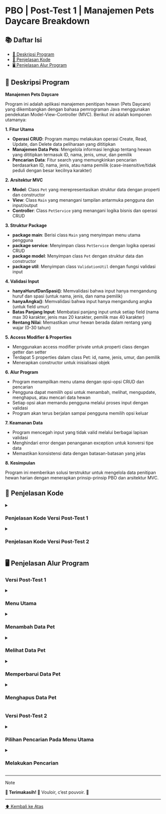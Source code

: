 <a name="top"></a>
    
# PBO | Post-Test 1 | Manajemen Pets Daycare Breakdown

## 📚 Daftar Isi
- [👥 Deskripsi Program](#-deskripsi-program)
- [📖 Penjelasan Kode](#-penjelasan-kode)
- [🖥️ Penjelasan Alur Program](#️-penjelasan-alur-program)

## 👥 Deskripsi Program
**Manajemen Pets Daycare**

Program ini adalah aplikasi manajemen penitipan hewan (Pets Daycare) yang dikembangkan dengan bahasa pemrograman Java menggunakan pendekatan Model-View-Controller (MVC). Berikut ini adalah komponen utamanya:

**1. Fitur Utama**

- **Operasi CRUD**: Program mampu melakukan operasi Create, Read, Update, dan Delete data peliharaan yang dititipkan
- **Manajemen Data Pets**: Mengelola informasi lengkap tentang hewan yang dititipkan termasuk ID, nama, jenis, umur, dan pemilik
- **Pencarian Data**: Fitur search yang memungkinkan pencarian berdasarkan ID, nama, jenis, atau nama pemilik (case-insensitive/tidak peduli dengan besar kecilnya karakter)
  
**2. Arsitektur MVC**

- **Model**: Class `Pet` yang merepresentasikan struktur data dengan properti dan constructor
- **View**: Class `Main` yang menangani tampilan antarmuka pengguna dan input/output
- **Controller**: Class `PetService` yang menangani logika bisnis dan operasi CRUD

**3. Struktur Package**

- **package main**: Berisi class `Main` yang menyimpan menu utama pengguna
- **package service**: Menyimpan class `PetService` dengan logika operasi CRUD
- **package model**: Menyimpan class `Pet` dengan struktur data dan constructor
- **package util**: Menyimpan class `ValidationUtil` dengan fungsi validasi input

**4. Validasi Input**

- **hanyaHurufDanSpasi()**: Memvalidasi bahwa input hanya mengandung huruf dan spasi (untuk nama, jenis, dan nama pemilik)
- **hanyaAngka()**: Memvalidasi bahwa input hanya mengandung angka (untuk field umur)
- **Batas Panjang Input**: Membatasi panjang input untuk setiap field (nama max 30 karakter, jenis max 20 karakter, pemilik max 40 karakter)
- **Rentang Nilai**: Memastikan umur hewan berada dalam rentang yang wajar (0-30 tahun)

**5. Access Modifier & Properties**

- Menggunakan access modifier private untuk properti class dengan getter dan setter
- Terdapat 5 properties dalam class Pet: id, name, jenis, umur, dan pemilik
- Menerapkan constructor untuk inisialisasi objek

**6. Alur Program**

- Program menampilkan menu utama dengan opsi-opsi CRUD dan pencarian
- Pengguna dapat memilih opsi untuk menambah, melihat, mengupdate, menghapus, atau mencari data hewan
- Setiap opsi akan memandu pengguna melalui proses input dengan validasi
- Program akan terus berjalan sampai pengguna memilih opsi keluar

**7. Keamanan Data**

- Program mencegah input yang tidak valid melalui berbagai lapisan validasi
- Menghindari error dengan penanganan exception untuk konversi tipe data
- Memastikan konsistensi data dengan batasan-batasan yang jelas

**8. Kesimpulan**

Program ini memberikan solusi terstruktur untuk mengelola data penitipan hewan harian dengan menerapkan prinsip-prinsip PBO dan arsitektur MVC.

## 📖 Penjelasan Kode

<details>
  <summary><h3>Penjelasan Kode Versi Post-Test 1</h3></summary>
  <a href="https://github.com/ariscandra/PBO-Post-Test-1">Lihat disini</a>
</details>

<details>
  <summary><h3>Penjelasan Kode Versi Post-Test 2</h3></summary>

  **1. Class Main**
```java
package main;

import model.Pet;
import service.PetService;
import util.ValidasiUtil;
import java.util.List;
import java.util.Scanner;

public class Main {
    public static void main(String[] args) {
        PetService petService = new PetService();
        Scanner scanner = new Scanner(System.in);
        int pilihan;

        do {
            System.out.println("""
                       _____     _              _       
                      |  __ \\   | |            (_)      
                      | |__) |__| |_ ___  _ __  _  __ _ 
                      |  ___/ _ \\ __/ _ \\| '_ \\| |/ _` |
                      | |  |  __/ || (_) | |_) | | (_| |
                      |_|   \\___|\\__\\___/| .__/|_|\\__,_|
                                         | |            
                                         |_|            
                    """);

            System.out.println("\n=== Haloooo Admin Aris, Good to see you back! Moga sehat selalu! ===");
            System.out.println("\n+==== Petopia Pets Daycare ====+");
            System.out.println("| [1] Tambah Data Pets         |");
            System.out.println("| [2] Lihat Semua Data Pets    |");
            System.out.println("| [3] Update Data Pets         |");
            System.out.println("| [4] Hapus Data Pets          |");
            System.out.println("| [5] Cari Data Pets           |");
            System.out.println("| [0] Keluar                   |");
            System.out.println("+==============================+");
            System.out.print("Pilih menu (0-5): ");

            pilihan = scanner.nextInt();
            scanner.nextLine();

            switch (pilihan) {
                case 1 -> tambahPet(scanner, petService);
                case 2 -> lihatSemuaPets(petService);
                case 3 -> updatePet(scanner, petService);
                case 4 -> hapusPet(scanner, petService);
                case 5 -> cariPet(scanner, petService);
                case 0 -> System.out.println("Program selesai. See you soon Mimin!");
                default -> System.out.println("Pilihan tidak valid, min! Silakan pilih 0-5.");
            }
        } while (pilihan != 0);

        scanner.close();
    }

    private static void tambahPet(Scanner scanner, PetService petService) {
        System.out.println("\n--- Tambah Data Pet ---");
        
        String name = validasiInput(scanner, "Nama pet: ", "nama", 30);
        String jenis = validasiInput(scanner, "Jenis pet: ", "jenis", 20);
        String umur = validasiUmur(scanner);
        String pemilik = validasiInput(scanner, "Nama Pemilik: ", "pemilik", 40);

        Pet newPet = new Pet(null, name, jenis, umur, pemilik);
        petService.tambahPet(newPet);
        System.out.println(newPet.getNama() + " berhasil ditambahkan dengan ID: " + newPet.getId());
    }

    private static void lihatSemuaPets(PetService petService) {
        System.out.println("\n--- Daftar Pets di Petopia ---");
        List<Pet> pets = petService.getDaftar();
        if (pets.isEmpty()) {
            System.out.println("Belum ada pets yang dititipkan :(\n");
        } else {
            System.out.println("ID | Nama | Jenis | Umur | Pemilik");
            System.out.println("------------------------------------");
            for (Pet pet : pets) {
                System.out.printf("%s | %s | %s | %s Tahun | %s\n",
                        pet.getId(), pet.getNama(), pet.getJenis(), pet.getUmur(), pet.getPemilik());
                System.out.println("------------------------------------");
            }
        }
    }

    private static void updatePet(Scanner scanner, PetService petService) {
        System.out.println("\n--- Update Data Pet ---");
        System.out.print("Masukkan ID pet yang akan diupdate: ");
        String id = scanner.nextLine();

        List<Pet> pets = petService.getDaftar();
        Pet petCocok = null;
        for (Pet pet : pets) {
            if (pet.getId().equals(id)) {
                petCocok = pet;
                break;
            }
        }

        if (petCocok == null) {
            System.out.println("Pet dengan ID " + id + " tidak ada, min!");
            return;
        }

        System.out.println("Data saat ini:");
        System.out.println("Nama: " + petCocok.getNama());
        System.out.println("Jenis: " + petCocok.getJenis());
        System.out.println("Umur: " + petCocok.getUmur());
        System.out.println("Pemilik: " + petCocok.getPemilik());

        System.out.println("\nMasukkan data pet yang baru:");
        String name = validasiInput(scanner, "Nama Baru: ", "nama", 30);
        String jenis = validasiInput(scanner, "Jenis Baru: ", "jenis", 20);
        String umur = validasiUmur(scanner);
        String pemilik = validasiInput(scanner, "Pemilik Baru: ", "pemilik", 40);

        Pet petBaru = new Pet(id, name, jenis, umur, pemilik);
        if (petService.updatePet(id, petBaru)) {
            System.out.println("Data pet berhasil diperbarui!");
        } else {
            System.out.println("Gagal memperbarui data pet!");
        }
    }

    private static void hapusPet(Scanner scanner, PetService petService) {
        System.out.println("\n--- Hapus Data Pet ---");
        System.out.print("Masukkan ID pet yang akan dihapus: ");
        String id = scanner.nextLine();

        if (petService.hapusPet(id)) {
            System.out.println("Pet dengan ID " + id + " berhasil dihapus!");
        } else {
            System.out.println("Pet dengan ID " + id + " tidak ada, min!");
        }
    }

    private static void cariPet(Scanner scanner, PetService petService) {
        System.out.println("\n--- Cari Data Pet ---");
        System.out.print("Masukkan keyword (ID/Nama/Jenis/Umur/Pemilik): ");
        String keyword = scanner.nextLine();

        List<Pet> hasil = petService.cariPet(keyword);
        if (hasil.isEmpty()) {
            System.out.println("Tidak ditemukan pet dengan kata kunci '" + keyword + "'");
        } else {
            System.out.println("Hasil pencarian:");
            System.out.println("ID | Nama | Jenis | Umur | Pemilik");
            System.out.println("------------------------------------");
            for (Pet pet : hasil) {
                System.out.printf("%s | %s | %s | %s Tahun | %s\n",
                        pet.getId(), pet.getNama(), pet.getJenis(), pet.getUmur(), pet.getPemilik());
                System.out.println("------------------------------------");
            }
        }
    }

    private static String validasiInput(Scanner scanner, String prompt, String field, int maxLength) {
        while (true) {
            System.out.print(prompt);
            String input = scanner.nextLine();
            
            if (input.length() > maxLength) {
                System.out.printf("Error: %s tidak boleh lebih dari %d karakter.\n", field, maxLength);
                continue;
            }
            
            if (ValidasiUtil.hanyaHurufDanSpasi(input)) {
                return input;
            } else {
                System.out.printf("Error: %s hanya boleh mengandung huruf dan spasi.\n", field);
            }
        }
    }

    private static String validasiUmur(Scanner scanner) {
        while (true) {
            System.out.print("Umur: ");
            String input = scanner.nextLine();
            
            if (input.length() > 2) {
                System.out.println("Error: Umur tidak boleh lebih dari 2 digit.");
                continue;
            }
            
            if (ValidasiUtil.hanyaAngka(input)) {
                try {
                    int umur = Integer.parseInt(input);
                    if (umur < 0 || umur > 30) {
                        System.out.println("Error: Umur harus antara 0 dan 30 tahun.");
                        continue;
                    }
                    return input;
                } catch (NumberFormatException e) {
                    System.out.println("Error: Format angka tidak valid.");
                }
            } else {
                System.out.println("Error: Umur hanya boleh mengandung angka.");
            }
        }
    }
}
```

<p align="justify">Sebagai titik jalannya program dan menangani antarmuka pengguna. Bagian-bagian penting lainnya:</p>

- Method main(): Menampilkan menu utama dan mengarahkan ke fungsi yang sesuai berdasarkan pilihan user
- Method tambahPet(): Menangani proses penambahan data pet dengan validasi input
- Method lihatSemuaPets(): Menampilkan semua data pets yang tersimpan
- Method updatePet(): Mengupdate data pet berdasarkan ID
- Method hapusPet(): Menghapus data pet berdasarkan ID
- Method cariPet(): Mencari data pet berdasarkan keyword (ID, nama, jenis, atau pemilik)
- Method validasiInput(): Memvalidasi input text (hanya huruf dan spasi)
- Method validasiUmur(): Memvalidasi input umur (hanya angka dan retang 0-30)
  
  **2. Class Pet**
```java
package model;

public class Pet {
    private String id;
    private String nama;
    private String jenis;
    private String umur;
    private String pemilik;

    public Pet(String id, String nama, String jenis, String umur, String pemilik) {
        this.id = id;
        this.nama = nama;
        this.jenis = jenis;
        this.umur = umur;
        this.pemilik = pemilik;
    }

    // Ini getter ama setter
    public String getId() { return id; }
    public void setId(String id) { this.id = id; }
    public String getNama() { return nama; }
    public void setNama(String nama) { this.nama = nama; }
    public String getJenis() { return jenis; }
    public void setJenis(String jenis) { this.jenis = jenis; }
    public String getUmur() { return umur; }
    public void setUmur(String umur) { this.umur = umur; }
    public String getPemilik() { return pemilik; }
    public void setPemilik(String pemilik) { this.pemilik = pemilik; }
}
```

<p align="justify">Sebagai model data untuk representasi objek pet. Bagian penting lainnya mencakup: </p>

- Atribut: id, nama, jenis, umur, pemilik (semua private)
- Constructor: Untuk inisialisasi objek Pet dengan semua atributnya
- Getter dan Setter: Method untuk mengakses dan mengubah nilai atribut (menerapkan encapsulation)

  **3. Class PetService**
```java
package service;

import model.Pet;
import java.util.ArrayList;
import java.util.List;

public class PetService {
    private ArrayList<Pet> pets = new ArrayList<>();
    private int hitungId = 1;

    // tambah
    public void tambahPet(Pet pet) {
        pet.setId(String.valueOf(hitungId++));
        pets.add(pet);
    }

    // daftar
    public List<Pet> getDaftar() {
        return pets;
    }

    // apdet
    public boolean updatePet(String id, Pet newPet) {
        for (Pet pet : pets) {
            if (pet.getId().equals(id)) {
                pet.setNama(newPet.getNama());
                pet.setJenis(newPet.getJenis());
                pet.setUmur(newPet.getUmur());
                pet.setPemilik(newPet.getPemilik());
                return true;
            }
        }
        return false;
    }

    // apus
    public boolean hapusPet(String id) {
        return pets.removeIf(pet -> pet.getId().equals(id));
    }

    // cari
    public List<Pet> cariPet(String keyword) {
        List<Pet> hasil = new ArrayList<>();
        for (Pet pet : pets) {
            if (pet.getId().toLowerCase().contains(keyword.toLowerCase()) ||
            	pet.getNama().toLowerCase().contains(keyword.toLowerCase()) ||
                pet.getJenis().toLowerCase().contains(keyword.toLowerCase()) ||
                pet.getPemilik().toLowerCase().contains(keyword.toLowerCase())) {
                hasil.add(pet);
            }
        }
        return hasil;
    }
}
```

<p align="justify">Menangani logika bisnis dan operasi CRUD. Bagian terpentingnya yaitu:</p>

- ArrayList<Pet> pets: Menyimpan koleksi data pets
- Method tambahPet(): Menambahkan pet baru dengan ID otomatis
- Method getDaftar(): Mengembalikan semua data pets
- Method updatePet(): Memperbarui data pet berdasarkan ID
- Method hapusPet(): Menghapus pet berdasarkan ID
- Method cariPet(): Mencari pet berdasarkan keyword di semua field

  **4. Class ValidasiUtil**
```java
package util;

import java.util.regex.Pattern;
import java.util.regex.Matcher;

public class ValidasiUtil {
    public static boolean hanyaHurufDanSpasi(String input) {
        Pattern pattern = Pattern.compile("^[a-zA-Z\\s]+$");
        Matcher matcher = pattern.matcher(input);
        return matcher.matches();
    }

    public static boolean hanyaAngka(String input) {
        Pattern pattern = Pattern.compile("^[0-9]+$");
        Matcher matcher = pattern.matcher(input);
        return matcher.matches();
    }
}
```

<p align="justify">Menyediakan fungsi untuk validasi input. Bagian pentingnya ialah sebagai berikut:</p>

- Method hanyaHurufDanSpasi(): Memvalidasi input hanya mengandung huruf dan spasi
- Method hanyaAngka(): Memvalidasi input hanya mengandung angka

  **5. Kesimpulan**
  
<p align="justify">Program ini menerapkan konsep MVC dengan jelas dimana:</p>

- Model (Pet) mengatur struktur data
- View (Main) menangani tampilan dan interaksi user
- Controller (PetService) mengatur logika bisnis dan manipulasi data
- Util (ValidasiUtil) menyediakan fungsi bantu untuk validasi
  
</details>

## 🖥️ Penjelasan Alur Program

### Versi Post-Test 1

<details>
<summary><h3>Menu Utama</h3></summary>

<div align="center">
  <img src="https://github.com/user-attachments/assets/160529b6-3faa-4619-a260-b163aa4f6c1e" alt="" width="500px">
</div>

<p align="justify">Gambar di atas merupakan tampilan menu utama program ketika pertama dijalankan.</p>

**1. Jika input tidak valid**
<div align="center">
  <img src="https://github.com/user-attachments/assets/f3498574-ac7e-4051-9a81-2c6808623bb8" alt="" width="500px">
</div>

<p align="justify">Jika pengguna menginput di luar daripada opsi (0-4) di menu utama, maka akan ada dialog teks seperti pada gambar di atas. Menu akan diulang, pengguna diminta untuk menginput lagi.</p>

**2. Jika opsi 0(Keluar) dipilih**
<div align="center">
  <img src="https://github.com/user-attachments/assets/17ec4145-6c43-4fd0-a33c-2ef6d7d46657" alt="" width="500px">
</div>

<p align="justify">Program akan berhenti berjalan jika pengguna menginput opsi untuk keluar (0). Menu akan berhenti berulang, program selesai.</p>

</details>

<details>
<summary><h3>Menambah Data Pet</h3></summary>

**1. Validasi input dan jika berupa selain huruf dan spasi**
<div align="center">
  <img src="https://github.com/user-attachments/assets/b80c4e30-3f77-4224-8042-927d36d062fb" alt="" width="500px">
</div>

<p align="justify">Jika pengguna mengisi field input nama pet, jenis, dan nama pemilik dengan angka. Maka, akan muncul dialog teks di atas. Pengguna diminta mengulang inputnya.</p>

**2. Validasi input dan jika lebih dari jumlah karakter yang ditentukan**
<div align="center">
  <img src="https://github.com/user-attachments/assets/0e9d08cc-c6d7-4a1b-90a5-4ec632b2fc40" alt="" width="500px">
</div>

<p align="justify">Jika pengguna mengisi field input nama pet dengan karakter lebih dari 30, jenis lebih dari 20, dan nama pemilik lebih dari 40 karakter. Maka, akan muncul dialog teks di atas. Pengguna diminta mengulang inputnya hingga validasi sukses.</p>

**3. Validasi input dan jika umur lebih dari 2 digit atau berupa selain angka**
<div align="center">
  <img src="https://github.com/user-attachments/assets/3042bf6c-fc79-41ad-b6d0-3c27d1fee06a" alt="" width="500px">
</div>

<p align="justify">Jika pengguna menginput lebih dari 3 digit angka atau memasukkan huruf pada field input umur. Maka, akan muncul dialog teks seperti pada gambar di atas.</p>

**4. Validasi input dan jika umur di luar rentang 0-30 tahun**
<div align="center">
  <img src="https://github.com/user-attachments/assets/dcd1329d-d8ca-4a34-9b85-ef5ca8b74d51" alt="" width="500px">
</div>

<p align="justify">Jika pengguna memasukkan umur pet di bawah 0 atau lebih dari 30 tahun, maka akan diminta input ulang.</p>

**5. Berhasil menambah data**
<div align="center">
  <img src="https://github.com/user-attachments/assets/4805e553-e2fa-4d30-9019-6c85aad5afa3" alt="" width="500px">
</div>

<p align="justify">Pada gambar di atas merupakan tampilan apabila proses penambahan data pet berhasil.</p>

</details>

<details>
<summary><h3>Melihat Data Pet</h3></summary>

**1. Jika data pet pada ArrayList masih kosong**
<div align="center">
  <img src="https://github.com/user-attachments/assets/bf990e63-b24d-4c18-82a5-d06b7f12f08e" alt="" width="500px">
</div>

<p align="justify">Akan muncul teks seperti pada gambar di atas jika ArrayList masih kosong.</p>

**2. Tampilan daftar pet jika memiliki data**
<div align="center">
  <img src="https://github.com/user-attachments/assets/dee21aad-ba92-4776-8112-85424dfece3e" alt="" width="500px">
</div>

</details>

<details>
<summary><h3>Memperbarui Data Pet</h3></summary>

**1. Validasi ID dan jika gagal**
<div align="center">
  <img src="https://github.com/user-attachments/assets/64e5fc8c-6b99-430b-80b2-d836fca3e4ca" alt="" width="500px">
</div>

<p align="justify">Jika pengguna memasukkan id yang tidak ada atau tidak cocok dengan yang ada pada ArrayList. Maka, akan muncul teks seperti pada gambar.</p>

**2. Tampilan pembaruan data pet jika berhasil**
<div align="center">
  <img src="https://github.com/user-attachments/assets/e7fa40c6-8ef8-467d-a361-3efef7c821ca" alt="" width="500px">
</div>

<p align="justify">Perlu diketahui, bahwa logika dan proses validasi input seperti batas karakter, rentang umur, dll. pada bagian update ini kurang lebih sama dengan yang ada pada proses penambahan data pet. Bedanya, hanya di cara penyimpanannya di ArrayList menggunakan variabel khusus untuk bagian update. Pada gambar di atas merupakan tampilan jika pembaruan data pet berhasil.</p>

</details>

<details>

<summary><h3>Menghapus Data Pet</h3></summary>

**1. Validasi ID dan jika gagal**
<div align="center">
  <img src="https://github.com/user-attachments/assets/ae6042d6-9e36-43b4-aec3-7a0077e32df5" alt="" width="500px">
</div>

<p align="justify">Sama seperti di bagian update, pengguna diminta memasukkan ID pet, dan jika proses validasi gagal. Maka akan diminta input ulang.</p>

**2. Jika data pet berhasil dihapus**
<div align="center">
  <img src="https://github.com/user-attachments/assets/2bfe34c2-344e-42b7-bf99-91809a0ea644" alt="" width="500px">
</div>

<p align="justify">Jika proses validasi berhasil (ID cocok dengan data dalam ArrayList). Maka, data berhasil dihapus.</p>

</details>

### Versi Post-Test 2

<details>
<summary><h3>Pilihan Pencarian Pada Menu Utama</h3></summary>
  
<div align="center">
  <img src="https://github.com/user-attachments/assets/5c00c6ec-5139-45fd-97c1-7bf9080f5abc" alt="" width="500px">
</div>

<p align="justify">Melanjutkan dari Post Test pertama, disini saya menambahkan fitur pencarian data pet sebagai opsi di menu utama.</p>

</details>

<details>
<summary><h3>Melakukan Pencarian</h3></summary>

**1. Jika keyword yang dimasukkan tidak ditemukan**
<div align="center">
  <img src="https://github.com/user-attachments/assets/79030d13-3b2c-4c88-a48c-23f6902309f9" alt="" width="500px">
</div>

<p align="justify">Untuk mencari data pet yang diinginkan, pengguna diminta memasukkan kata kunci yang berupa ID/nama/jenis/umur/pemilik dari pet. Jika setelah proses pencocokan keyword yang dimasukkan tidak terdapat pada daftar pet yang ada, maka pengguna diberikan teks yang memberitahukan bahwa keyword yang diinput tidak ditemukan.</p>

**2. Jika keyword berhasil ditemukan**
<div align="center">
  <img src="https://github.com/user-attachments/assets/285a1513-951f-4c3c-a991-9624a15a205b" alt="" width="500px">
</div>

<p align="justify">Gambar di atas dapat terlihat memanggil data pet yang ditemukan jika keyword yang dimasukkan pengguna cocok dengan daftar pet yang ada.</p>

</details>

---
> [!NOTE]
> **🎉 Terimakasih! 🎉**
> Vouloir, c’est pouvoir. 🙏

---
[⬆️ Kembali ke Atas](#top)
